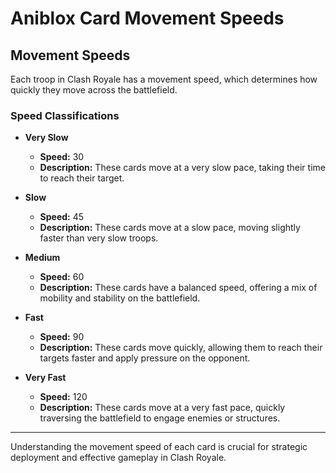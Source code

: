 # Aniblox Card Movement Speeds

## Movement Speeds

Each troop in Clash Royale has a movement speed, which determines how quickly they move across the battlefield.

### Speed Classifications

- **Very Slow**
  - **Speed:** 30
  - **Description:** These cards move at a very slow pace, taking their time to reach their target.

- **Slow**
  - **Speed:** 45
  - **Description:** These cards move at a slow pace, moving slightly faster than very slow troops.

- **Medium**
  - **Speed:** 60
  - **Description:** These cards have a balanced speed, offering a mix of mobility and stability on the battlefield.

- **Fast**
  - **Speed:** 90
  - **Description:** These cards move quickly, allowing them to reach their targets faster and apply pressure on the opponent.

- **Very Fast**
  - **Speed:** 120
  - **Description:** These cards move at a very fast pace, quickly traversing the battlefield to engage enemies or structures.

---

Understanding the movement speed of each card is crucial for strategic deployment and effective gameplay in Clash Royale.
